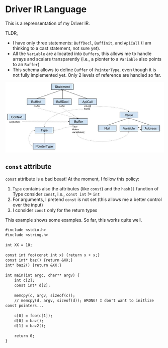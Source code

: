 # Driver IR Language

This is a reprensentation of my Driver IR.

TLDR,

- I have only three statements: `BuffDecl`, `BuffInit`, and `ApiCall` (I am thinking to a cast statement, not sure yet).
- All the `Variable` are allocated into `Buffers`, this allows me to handle arrays and scalars transparently (i.e., a pionter to a `Variable` also points to an `Buffer`)
- This schema allows to define `Buffer` of `PointerType`, even though it is not fully implemented yet. Only 2 levels of reference are handled so far.

![alt text](./assets/grammar.jpg)

## `const` attribute

`const` attribute is a bad beast! At the moment, I follow this policy:

1.  `Type` contains also the attributes (like `const`) and the `hash()` function of Type consider `const`, i.e., `const int` != `int`
2. For arguments, I pretend `const` is not set (this allows me a better control over the input)
3. I consider `const` only for the return types

This example shows some examples. So far, this works quite well.

```
#include <stdio.h>
#include <string.h>

int XX = 10;

const int foo(const int x) {return x + x;}
const int* baz() {return &XX;}
int* baz2() {return &XX;}

int main(int argc, char** argv) {
    int c[2];
    const int* d[2];

    memcpy(c, argv, sizeof(c));
    // memcpy(d, argv, sizeof(d)); WRONG! I don't want to initlize const pointers...

    c[0] = foo(c[1]);
    d[0] = baz();
    d[1] = baz2();
    
    return 0;
}
```